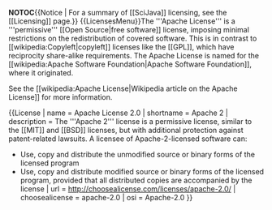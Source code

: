 __NOTOC__{{Notice | For a summary of [[SciJava]] licensing, see the [[Licensing]] page.}}
{{LicensesMenu}}The '''Apache License''' is a '''permissive''' [[Open Source|free software]] license, imposing minimal restrictions on the redistribution of covered software. This is in contrast to [[wikipedia:Copyleft|copyleft]] licenses like the [[GPL]], which have reciprocity share-alike requirements. The Apache License is named for the [[wikipedia:Apache Software Foundation|Apache Software Foundation]], where it originated.

See the [[wikipedia:Apache License|Wikipedia article on the Apache License]] for more information.

{{License
| name = Apache License 2.0
| shortname = Apache 2
| description = The '''Apache 2''' license is a permissive license, similar to the [[MIT]] and [[BSD]] licenses, but with additional protection against patent-related lawsuits. A licensee of Apache-2-licensed software can:
* Use, copy and distribute the unmodified source or binary forms of the licensed program
* Use, copy and distribute modified source or binary forms of the licensed program, provided that all distributed copies are accompanied by the license
| url = http://choosealicense.com/licenses/apache-2.0/
| choosealicense = apache-2.0
| osi = Apache-2.0
}}
